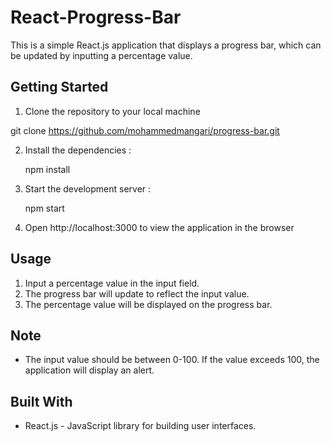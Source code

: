 # React-Progress-Bar

This is a simple React.js application that displays a progress bar, which can be updated by inputting a percentage value.

## Getting Started
1. Clone the repository to your local machine

git clone https://github.com/mohammedmangari/progress-bar.git

2. Install the dependencies :

      npm install

3. Start the development server :

      npm start

4. Open http://localhost:3000 to view the application in the browser


## Usage
1. Input a percentage value in the input field.
2. The progress bar will update to reflect the input value.
3. The percentage value will be displayed on the progress bar.

## Note
* The input value should be between 0-100. If the value exceeds 100, the application will display an alert.

## Built With
* React.js - JavaScript library for building user interfaces.

